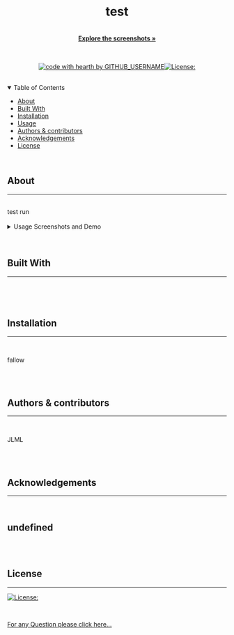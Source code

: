   
  
  <br/>
  <br/>
  
  <div align="center">
  
  <h1 align="center">test</h1>
  <br/>
  <a href="#about"><strong>Explore the screenshots »</strong></a>
  <br/>
  <br/>
  
  </div>
  
  
  
  <div align="center">
  <br/>
  
  [![code with hearth by GITHUB_USERNAME](https://img.shields.io/badge/%3C%2F%3E%20with%20%E2%99%A5%20by-GITHUB_mejialaguna-ff1414.svg?style=flat-square)](mejialaguna)[![License:](https://img.shields.io/badge/License-MPL%202.0-brightgreen.svg)](https://opensource.org/licenses/MPL-2.0)
    
  </div>
  
  <br/>
  
  <details open="open">
  <summary>Table of Contents</summary>
  
  - [About](#about)
  - [Built With](#built-with)
  - [Installation](#installation)
  - [Usage](#usage)
  - [Authors & contributors](#authors--contributors)
  - [Acknowledgements](#Acknowledgements)
  - [License](#License) 
  
  </details>  
  
  <br/>
  
  ## About
  ---

  <br/>
  test run
  
  <br/>
  <br/>
  <details>
  <summary>Usage Screenshots and Demo</summary>
  <br/> 
  
  ----------------------------------------------------------------Home Page 
  place img path here
  
  </details>
  
  <br/>
  <br/>
  
  
  ## Built With
  ---

  <br/>
  
  
  
  
  <br/>
  <br/>
  
  ##  Installation
  ---

  <br/>
  
  fallow

  <br/>
  <br/>
  
  
  ##  Authors & contributors
  ---

  <br/>
   
  JLML
  
  <br/>
  <br/>
  
  ##   Acknowledgements
  ---

  <br/>
  
  undefined
  ---

  <br/>
  <br/>
  
  ##  License
  ---

     

  [![License:](https://img.shields.io/badge/License-MPL%202.0-brightgreen.svg)](https://opensource.org/licenses/MPL-2.0)

  <br/>

  
  
  <a href="https://github.com/mejialaguna/test/issues/2">For any Question please click here...</a>
  